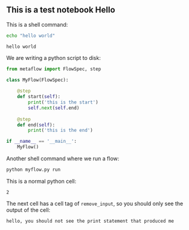 ---
---


## This is a test notebook Hello

This is a shell command:


```bash
echo "hello world"
```

    hello world


We are writing a python script to disk:


```py title="myflow.py"
from metaflow import FlowSpec, step

class MyFlow(FlowSpec):
    
    @step
    def start(self):
        print('this is the start')
        self.next(self.end)
    
    @step
    def end(self):
        print('this is the end')

if __name__ == '__main__':
    MyFlow()
```

Another shell command where we run a flow:


```bash
python myflow.py run
```

    

This is a normal python cell:




    2



The next cell has a cell tag of `remove_input`, so you should only see the output of the cell:

    hello, you should not see the print statement that produced me

